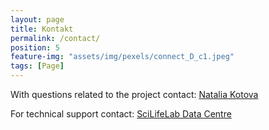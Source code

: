 ```yaml
---
layout: page
title: Kontakt
permalink: /contact/
position: 5
feature-img: "assets/img/pexels/connect_D_c1.jpeg"
tags: [Page]
---
```


With questions related to the project contact: <a href="mailto:natalia.kotova@scilifelab.se">Natalia Kotova</a>


For technical support contact: <a href="mailto:datacentre@scilifelab.se">SciLifeLab Data Centre</a>
